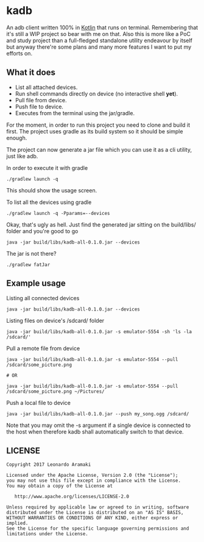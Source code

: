 kadb
====

An adb client written 100% in [Kotlin][1] that runs on terminal. Remembering that it's still 
a WIP project so bear with me on that. Also this is more like a PoC and study project than a 
full-fledged standalone utility endeavour by itself but anyway there're some plans and many 
more features I want to put my efforts on.

What it does
-------------

 * List all attached devices.
 * Run shell commands directly on device (no interactive shell **yet**).
 * Pull file from device.
 * Push file to device.
 * Executes from the terminal using the jar/gradle.
 
For the moment, in order to run this project you need to clone and build it first. The project 
uses gradle as its build system so it should be simple enough.

The project can now generate a jar file which you can use it as a cli utility, just like adb.

In order to execute it with gradle

```
./gradlew launch -q
```

This should show the usage screen.

To list all the devices using gradle

```
./gradlew launch -q -Pparams=--devices
```

Okay, that's ugly as hell. Just find the generated jar sitting on the build/libs/ folder and you're 
good to go

```
java -jar build/libs/kadb-all-0.1.0.jar --devices
```

The jar is not there?

```
./gradlew fatJar
```

Example usage
-------------

Listing all connected devices

```
java -jar build/libs/kadb-all-0.1.0.jar --devices
```

Listing files on device's /sdcard/ folder

```
java -jar build/libs/kadb-all-0.1.0.jar -s emulator-5554 -sh 'ls -la /sdcard/'
```

Pull a remote file from device
```
java -jar build/libs/kadb-all-0.1.0.jar -s emulator-5554 --pull /sdcard/some_picture.png

# OR

java -jar build/libs/kadb-all-0.1.0.jar -s emulator-5554 --pull /sdcard/some_picture.png ~/Pictures/

```

Push a local file to device
```
java -jar build/libs/kadb-all-0.1.0.jar --push my_song.ogg /sdcard/

```

Note that you may omit the -s argument if a single device is connected to the host when
therefore kadb shall automatically switch to that device.

LICENSE
-------

    Copyright 2017 Leonardo Aramaki

    Licensed under the Apache License, Version 2.0 (the "License");
    you may not use this file except in compliance with the License.
    You may obtain a copy of the License at

       http://www.apache.org/licenses/LICENSE-2.0

    Unless required by applicable law or agreed to in writing, software
    distributed under the License is distributed on an "AS IS" BASIS,
    WITHOUT WARRANTIES OR CONDITIONS OF ANY KIND, either express or implied.
    See the License for the specific language governing permissions and
    limitations under the License.

[1]: https://kotlinlang.org/